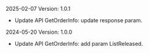 2025-02-07 Version: 1.0.1
- Update API GetOrderInfo: update response param.


2024-05-20 Version: 1.0.0
- Update API GetOrderInfo: add param ListReleased.


